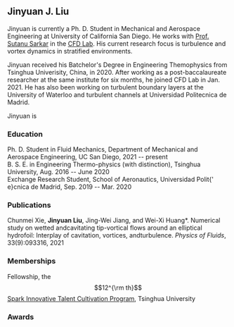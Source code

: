 ## Jinyuan J. Liu

Jinyuan is currently a Ph. D. Student in Mechanical and Aerospace Engineering at University of California San Diego. He works with [Prof. Sutanu Sarkar](https://scholar.google.com/citations?user=mfQsfMwAAAAJ&hl=en&oi=ao) in the [CFD Lab](http://www.cfdlab.ucsd.edu/index.html). His current research focus is turbulence and vortex dynamics in stratified environments.  

Jinyuan received his Batchelor's Degree in Engineering Themophysics from Tsinghua Univerisity, China, in 2020. After working as a post-baccalaureate researcher at the same institute for six months, he joined CFD Lab in Jan. 2021.  He has also been working on turbulent boundary layers at the University of Waterloo and turbulent channels at Universidad Politecnica de Madrid.

Jinyuan is 

### Education
Ph. D. Student in Fluid Mechanics, Department of Mechanical and Aerospace Engineering, UC San Diego, 2021 -- present  
B. S. E. in Engineering Thermo-physics (with distinction), Tsinghua University, Aug. 2016 -- June 2020  
Exchange Research Student, School of Aeronautics, Universidad Polit{\' e}cnica de Madrid, Sep. 2019 -- Mar. 2020  

### Publications 
Chunmei Xie, **Jinyuan Liu**, Jing-Wei Jiang, and Wei-Xi Huang*. Numerical study on wetted andcavitating tip-vortical flows around an elliptical hydrofoil: Interplay of cavitation, vortices, andturbulence. _Physics of Fluids_, 33(9):093316, 2021 

### Memberships
Fellowship, the $$12^{\rm th}$$ [Spark Innovative Talent Cultivation Program](http://www.tuef.tsinghua.edu.cn/column/sp1), Tsinghua University 

### Awards 

### 
